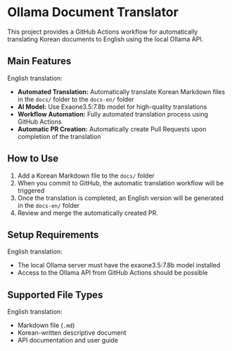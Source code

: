 # Ollama Document Translator

This project provides a GitHub Actions workflow for automatically translating Korean documents to English using the local Ollama API.

## Main Features

English translation:
- **Automated Translation:** Automatically translate Korean Markdown files in the `docs/` folder to the `docs-en/` folder
- **AI Model:** Use Exaone3.5:7.8b model for high-quality translations
- **Workflow Automation:** Fully automated translation process using GitHub Actions
- **Automatic PR Creation:** Automatically create Pull Requests upon completion of the translation

## How to Use

1. Add a Korean Markdown file to the `docs/` folder
2. When you commit to GitHub, the automatic translation workflow will be triggered
3. Once the translation is completed, an English version will be generated in the `docs-en/` folder
4. Review and merge the automatically created PR.

## Setup Requirements

English translation:
- The local Ollama server must have the exaone3.5:7.8b model installed
- Access to the Ollama API from GitHub Actions should be possible

## Supported File Types

English translation:
- Markdown file (`.md`)
- Korean-written descriptive document
- API documentation and user guide